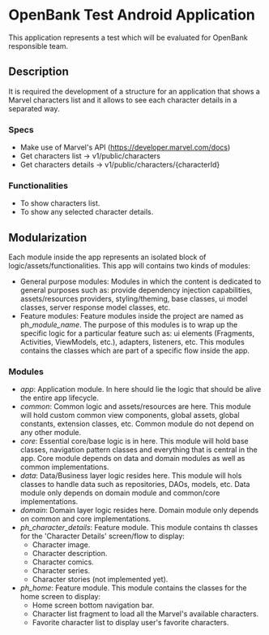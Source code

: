 # OpenBank Test Android Application

This application represents a test which will be evaluated for OpenBank responsible team.

## Description
It is required the development of a structure for an application that shows a Marvel characters list
and it allows to see each character details in a separated way.

### Specs
* Make use of Marvel's API (https://developer.marvel.com/docs)
* Get characters list -> v1/public/characters
* Get characters details -> v1/public/characters/{characterId}

### Functionalities
* To show characters list.
* To show any selected character details.

## Modularization
Each module inside the app represents an isolated block of logic/assets/functionalities.
This app will contains two kinds of modules:
* General purpose modules: Modules in which the content is dedicated to general purposes such as:
  provide dependency injection capabilities, assets/resources providers, styling/theming, base classes, 
  ui model classes, server response model classes, etc.
* Feature modules: Feature modules inside the project are named as ph_*module_name*. The purpose of
  this modules is to wrap up the specific logic for a particular feature such as: ui elements 
  (Fragments, Activities, ViewModels, etc.), adapters, listeners, etc. This modules contains the 
  classes which are part of a specific flow inside the app.

### Modules
* _app_: Application module. In here should lie the logic that should be alive the entire app lifecycle.
* _common_: Common logic and assets/resources are here. This module will hold custom common view 
  components, global assets, global constants, extension classes, etc. Common module do not depend
  on any other module.
* _core_: Essential core/base logic is in here. This module will hold base classes, navigation pattern
  classes and everything that is central in the app. Core module depends on data and domain modules
  as well as common implementations.
* _data_: Data/Business layer logic resides here. This module will hols classes to handle data such as
  repositories, DAOs, models, etc. Data module only depends on domain module and common/core 
  implementations.
* _domain_: Domain layer logic resides here. Domain module only depends on common and core 
  implementations.
* _ph_character_details_: Feature module. This module contains th classes for the 'Character Details'
  screen/flow to display: 
  * Character image.
  * Character description.
  * Character comics.
  * Character series.
  * Character stories (not implemented yet).
* _ph_home_: Feature module. This module contains the classes for the home screen to display:
  * Home screen bottom navigation bar.
  * Character list fragment to load all the Marvel's available characters.
  * Favorite character list to display user's favorite characters.
